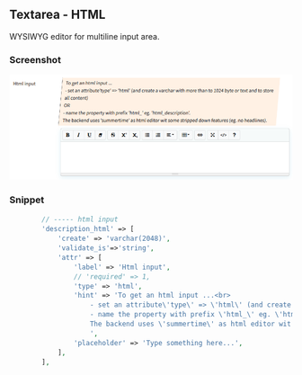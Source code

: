 ## Textarea - HTML

WYSIWYG editor for multiline input area.

### Screenshot

![alt text](../../../images/textarea_html.png)

### Snippet

```php
        // ----- html input
        'description_html' => [
            'create' => 'varchar(2048)',
            'validate_is'=>'string', 
            'attr' => [
                'label' => 'Html input',
                // 'required' => 1,
                'type' => 'html',
                'hint' => 'To get an html input ...<br>
                    - set an attribute\'type\' => \'html\' (and create a varchar with more than to 1024 byte or text and to store all content)<br>OR<br>
                    - name the property with prefix \'html_\' eg. \'html_description\'.<br>
                    The backend uses \'summertime\' as html editor wit some stripped down features (eg. no headlines).
                    ',
                'placeholder' => 'Type something here...',
            ],
        ],
```
